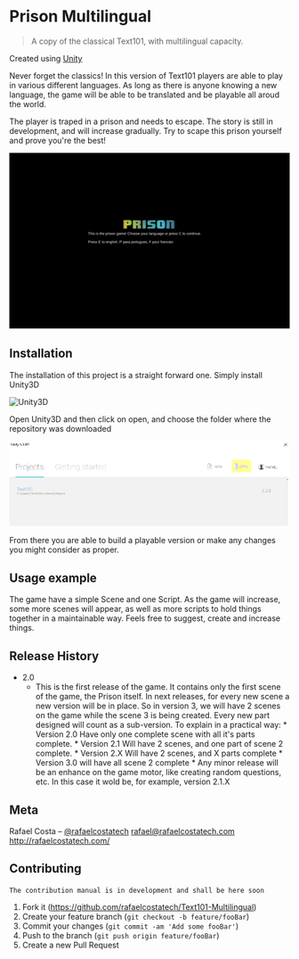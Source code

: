 # Prison Multilingual
> A copy of the classical Text101, with multilingual capacity. 

Created using [Unity](https://unity3d.com)

Never forget the classics! In this version of Text101 players are able to play in various different languages. As long as there is anyone knowing a new
language, the game will be able to be translated and be playable all aroud the world. 

The player is traped in a prison and needs to escape. The story is still in development, and will increase gradually. Try to scape this prison yourself
and prove you're the best!

![](readme/Screenshot.png)

## Installation

The installation of this project is a straight forward one. Simply install Unity3D

![Unity3D](https://unity3d.com)

Open Unity3D and then click on open, and choose the folder where the repository was downloaded

![](readme/UnityScreenshot.png)

From there you are able to build a playable version or make any changes you might consider as proper.


## Usage example

The game have a simple Scene and one Script. As the game will increase, some more scenes will appear, as well as more
scripts to hold things together in a maintainable way. Feels free to suggest, create and increase things. 


## Release History

* 2.0
	* This is the first release of the game. It contains only the first scene of the game, the Prison itself. In next releases, for every new scene
	  a new version will be in place. So in version 3, we will have 2 scenes on the game while the scene 3 is being created. Every new part designed
	  will count as a sub-version. To explain in a practical way:
			* Version 2.0 Have only one complete scene with all it's parts complete.
			* Version 2.1 Will have 2 scenes, and one part of scene 2 complete. 
			* Version 2.X Will have 2 scenes, and X parts complete
			* Version 3.0 will have all scene 2 complete
            * Any minor release will be an enhance on the game motor, like creating random questions, etc. In this case it wold be, for example, version 2.1.X			
	

## Meta

Rafael Costa – [@rafaelcostatech](https://twitter.com/@rafaelcostatech)
rafael@rafaelcostatech.com
http://rafaelcostatech.com/



## Contributing
	The contribution manual is in development and shall be here soon

1. Fork it (https://github.com/rafaelcostatech/Text101-Multilingual)
2. Create your feature branch (`git checkout -b feature/fooBar`)
3. Commit your changes (`git commit -am 'Add some fooBar'`)
4. Push to the branch (`git push origin feature/fooBar`)
5. Create a new Pull Request

